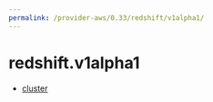 ```yaml
---
permalink: /provider-aws/0.33/redshift/v1alpha1/
---
```


# redshift.v1alpha1



* [cluster](cluster.md)